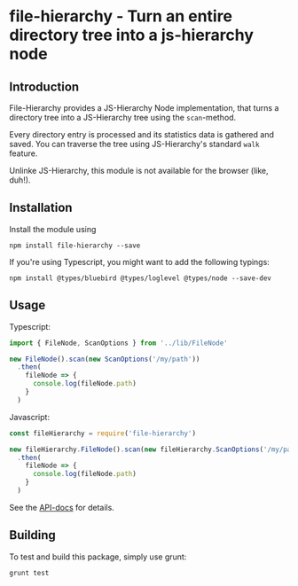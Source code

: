 # file-hierarchy - Turn an entire directory tree into a js-hierarchy node

## Introduction

File-Hierarchy provides a JS-Hierarchy Node implementation, that turns a directory tree into a JS-Hierarchy tree using
the `scan`-method.

Every directory entry is processed and its statistics data is gathered and saved. You can traverse the tree using
JS-Hierarchy's standard `walk` feature.

Unlinke JS-Hierarchy, this module is not available for the browser (like, duh!).

## Installation

Install the module using

    npm install file-hierarchy --save

If you're using Typescript, you might want to add the following typings:

    npm install @types/bluebird @types/loglevel @types/node --save-dev

## Usage

Typescript:

```typescript
import { FileNode, ScanOptions } from '../lib/FileNode'

new FileNode().scan(new ScanOptions('/my/path'))
  .then(
    fileNode => {
      console.log(fileNode.path)
    }
  )
```

Javascript:

```javascript
const fileHierarchy = require('file-hierarchy')

new fileHierarchy.FileNode().scan(new fileHierarchy.ScanOptions('/my/path'))
  .then(
    fileNode => {
      console.log(fileNode.path)
    }
  )
```

See the [API-docs](docs) for details.

## Building

To test and build this package, simply use grunt:

    grunt test